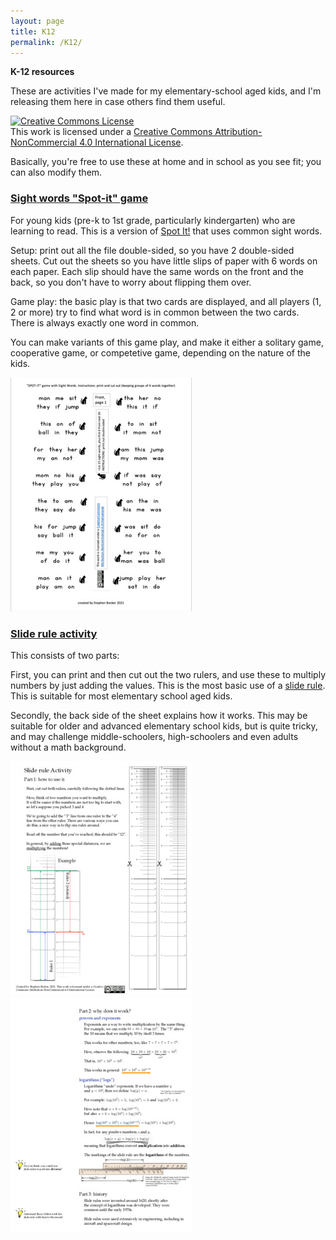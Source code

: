 ```yaml
---
layout: page
title: K12
permalink: /K12/
---
```


**K-12 resources**

These are activities I've made for my elementary-school aged kids, and I'm releasing them here in case others find them useful. 


<a rel="license" href="http://creativecommons.org/licenses/by-nc/4.0/"><img alt="Creative Commons License" style="border-width:0" src="https://i.creativecommons.org/l/by-nc/4.0/88x31.png" /></a><br />This work is licensed under a <a rel="license" href="http://creativecommons.org/licenses/by-nc/4.0/">Creative Commons Attribution-NonCommercial 4.0 International License</a>.

Basically, you're free to use these at home and in school as you see fit; you can also modify them.

### [Sight words "Spot-it" game](SightWords_SpotIt_doubleSided.pdf)
For young kids (pre-k to 1st grade, particularly kindergarten) who are learning to read. This is a version of [Spot It!](https://en.wikipedia.org/wiki/Dobble) that uses common sight words.

Setup: print out all the file double-sided, so you have 2 double-sided sheets.  Cut out the sheets so you have little slips of paper with 6 words on each paper.  Each slip
should have the same words on the front and the back, so you don't have to worry about flipping them over.

Game play: the basic play is that two cards are displayed, and all players (1, 2 or more) try to find what word is in common between the two cards.  There is always exactly one word in common.

You can make variants of this game play, and make it either a solitary game, cooperative game, or competetive game, depending on the nature of the kids.

[![preview of spot it](/assets/img/spot.jpg)](/assets/docs/SightWords_SpotIt_doubleSided.pdf)


### [Slide rule activity](SlideruleWithInstructions.pdf)
This consists of two parts:

First, you can print and then cut out the two rulers, and use these to multiply numbers by just adding the values. This is the most basic use of a [slide rule](https://en.wikipedia.org/wiki/Slide_rule).  This is suitable for most elementary school aged kids.

Secondly, the back side of the sheet explains how it works.  This may be suitable for older and advanced elementary school kids, but is quite tricky, and may challenge middle-schoolers, high-schoolers and even adults without a math background.


[![preview of slide rule, 1](/assets/img/slide-0.jpg)](/assets/docs/SlideruleWithInstructions.pdf)
[![preview of slide rule, 2](/assets/img/slide-1.jpg)](/assets/docs/SlideruleWithInstructions.pdf)